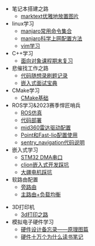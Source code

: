 * 笔记本搭建之路
  * [marktext优雅地放置图片](contact/杂项/论Marktext如何正确的保存图片使本地和博客都能访问.md)
* linux学习
  * [manjaro常用命令集合](contact/Linux/manjaro常用命令集合.md)
  * [manjaro科学上网配置方法](contact/Linux/manjaro下的科学上网配置.md)
  * [vim学习](/contact/Linux/vim%E5%AD%A6%E4%B9%A0.md)
* C++学习
  * [面向对象课程期末复习](contact/编程语言与算法/面向对象期末复习.md)
* 悲催找工作之路
  * [代码随想录刷题记录](contact/编程语言与算法/代码随想录刷题记录.md)
  * [嵌入式面试宝典](contact/嵌入式软件/嵌入式软件知识面试宝典.md)
* CMake学习
  * [CMake基础](contact/杂项/CMake%E5%AD%A6%E4%B9%A0.md)
* ROS学习&2023赛季悍匠哨兵
  * [ROS仿真](contact/ROS/ROS%E4%BB%BF%E7%9C%9F.md)
  * [代码部署](contact/ROS/2023赛季悍匠哨兵导航代码部署.md)
  * [mid360雷达驱动配置](contact/ROS/雷达驱动配置.md)
  * [Point和Fast-lio配置使用](contact/ROS/Point-lio和Fast-lio配置使用.md)
  * [sentry_navigation代码说明](contact/ROS/sentry_navigation代码说明.md)
* 嵌入式学习
  * [STM32 DMA串口](contact/嵌入式软件/使用DMA进行UART传输的具体解释.md)
  * [clion嵌入式开发踩坑](contact/嵌入式软件/clion打开STM32cube工程时构建错误问题.md)
  * [大疆电机踩坑](contact/嵌入式软件/C620电调和GM6020在can发送控制信号时的坑.md)
* 软路由配置
  * [旁路由](contact/软路由折腾/软路由之旁路由配置.md)
  * [主路由+负载均衡](contact/软路由折腾/主路由配置+负载均衡.md)
<!-- * 嵌入式Linux学习
  * [嵌入式linux LCD显示jpg图片](contact/嵌入式linux/嵌入式linux%20使用framebuffer显示jpg图片.md.md)
  * [嵌入式linux mpu6050驱动移植](contact/嵌入式linux/嵌入式Linux%20第一次驱动移植—quark%20陀螺仪驱动.md)
  * [嵌入式linux 回调读取按键事件](contact/嵌入式linux/嵌入式linux%20使用signal读取按键中断.md)
  * [嵌入式linux 开发知识通用知识](contact/嵌入式linux/嵌入式Linux%20驱动开发通用知识.md) -->
* 3D打印机
  * [3d打印之路](contact/3d打印/3d打印历程——从大鱼corexy到Tiny-m.md)
* 模拟电子硬件学习
  * [硬件设计备忘录——原理图篇](contact/嵌入式硬件/嵌入式硬件设计备忘录_原理图篇.md)
  * [硬件十万个为什么读书笔记](contact/嵌入式硬件/硬件十万个为什么读书笔记.md)
